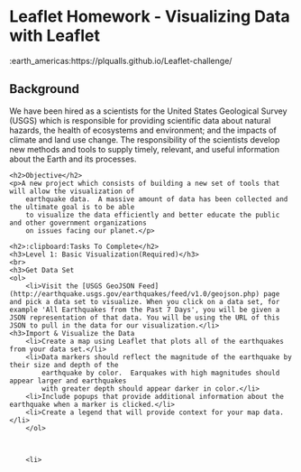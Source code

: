 <html>
<head>
    <h1>Leaflet Homework - Visualizing Data with Leaflet</h2>
        :earth_americas:https://plqualls.github.io/Leaflet-challenge/
</head>
<body>
    <h2>Background</h2>
    <p>We have been hired as a scientists for the United States Geological Survey (USGS) which is responsible
        for providing scientific data about natural hazards, the health of ecosystems and environment; and
        the impacts of climate and land use change. The responsibility of the scientists develop new methods
        and tools to supply timely, relevant, and useful information about the Earth and its processes.</p>
    
    <h2>Objective</h2>
    <p>A new project which consists of building a new set of tools that will allow the visualization of
        earthquake data.  A massive amount of data has been collected and the ultimate goal is to be able
        to visualize the data efficiently and better educate the public and other government organizations
        on issues facing our planet.</p>
    
    <h2>:clipboard:Tasks To Complete</h2>
    <h3>Level 1: Basic Visualization(Required)</h3>
    <br>
    <h3>Get Data Set
    <ol>
        <li>Visit the [USGS GeoJSON Feed](http://earthquake.usgs.gov/earthquakes/feed/v1.0/geojson.php) page and pick a data set to visualize. When you click on a data set, for example 'All Earthquakes from the Past 7 Days', you will be given a JSON representation of that data. You will be using the URL of this JSON to pull in the data for our visualization.</li>
    <h3>Import & Visualize the Data
        <li>Create a map using Leaflet that plots all of the earthquakes from your data set.</li>
        <li>Data markers should reflect the magnitude of the earthquake by their size and depth of the 
            earthquake by color.  Earquakes with high magnitudes should appear larger and earthquakes
            with greater depth should appear darker in color.</li>
        <li>Include popups that provide additional information about the earthquake when a marker is clicked.</li>
        <li>Create a legend that will provide context for your map data.</li>
        </ol>

    

        <li>




</body>
</html>